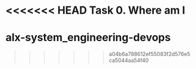 <<<<<<< HEAD
Task 0. Where am I
=======
# alx-system_engineering-devops
>>>>>>> a04b6a788612ef55083f2d576e5ca5044aa54f40
